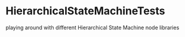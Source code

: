 # HierarchicalStateMachineTests
playing around with different Hierarchical State Machine node libraries
